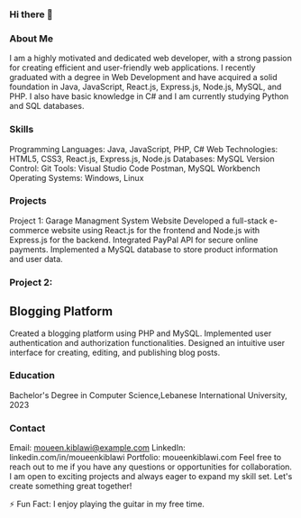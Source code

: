 ### Hi there 👋
### About Me
I am a highly motivated and dedicated web developer, with a strong passion for creating efficient and user-friendly web applications. I recently graduated with a degree in Web Development and have acquired a solid foundation in Java, JavaScript, React.js, Express.js, Node.js, MySQL, and PHP. I also have basic knowledge in C# and I am currently studying Python and SQL databases.

### Skills
Programming Languages: Java, JavaScript, PHP, C#
Web Technologies: HTML5, CSS3, React.js, Express.js, Node.js
Databases: MySQL
Version Control: Git
Tools: Visual Studio Code Postman, MySQL Workbench
Operating Systems: Windows, Linux

### Projects

Project 1: Garage Managment System Website
Developed a full-stack e-commerce website using React.js for the frontend and Node.js with Express.js for the backend.
Integrated PayPal API for secure online payments.
Implemented a MySQL database to store product information and user data.
### Project 2:
## Blogging Platform
Created a blogging platform using PHP and MySQL.
Implemented user authentication and authorization functionalities.
Designed an intuitive user interface for creating, editing, and publishing blog posts.

### Education
Bachelor's Degree in Computer Science,Lebanese International University, 2023

### Contact
Email: moueen.kiblawi@example.com
LinkedIn: linkedin.com/in/moueenkiblawi
Portfolio: moueenkiblawi.com
Feel free to reach out to me if you have any questions or opportunities for collaboration. I am open to exciting projects and always eager to expand my skill set. Let's create something great together!

⚡ Fun Fact: I enjoy playing the guitar in my free time.
<!--
**moueenkiblawi/moueenkiblawi** is a ✨ _special_ ✨ repository because its `README.md` (this file) appears on your GitHub profile.

Here are some ideas to get you started:

- 🔭 I’m currently working on ...
- 🌱 I’m currently learning ...
- 👯 I’m looking to collaborate on ...
- 🤔 I’m looking for help with ...
- 💬 Ask me about ...
- 📫 How to reach me: ...
- 😄 Pronouns: ...
- ⚡ Fun fact: ...
-->
